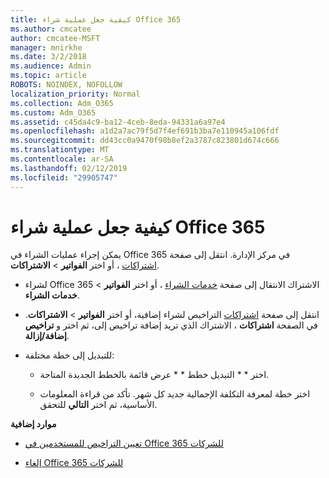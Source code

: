 ```yaml
---
title: كيفية جعل عملية شراء Office 365
ms.author: cmcatee
author: cmcatee-MSFT
manager: mnirkhe
ms.date: 3/2/2018
ms.audience: Admin
ms.topic: article
ROBOTS: NOINDEX, NOFOLLOW
localization_priority: Normal
ms.collection: Adm_O365
ms.custom: Adm_O365
ms.assetid: c45da4c9-ba12-4ceb-8eda-94331a6a97e4
ms.openlocfilehash: a1d2a7ac79f5d7f4ef691b3ba7e110945a106fdf
ms.sourcegitcommit: dd43cc0a9470f98b8ef2a3787c823801d674c666
ms.translationtype: MT
ms.contentlocale: ar-SA
ms.lasthandoff: 02/12/2019
ms.locfileid: "29905747"
---
```

# <a name="how-to-make-an-office-365-purchase"></a>كيفية جعل عملية شراء Office 365

يمكن إجراء عمليات الشراء في Office 365 في مركز الإدارة. انتقل إلى صفحة [اشتراكات](https://go.microsoft.com/fwlink/p/?linkid=842054) ، أو اختر **الفواتير** \> **الاشتراكات**.
  
- لشراء Office 365 الاشتراك الانتقال إلى صفحة [خدمات الشراء](https://go.microsoft.com/fwlink/p/?linkid=868433) ، أو اختر **الفواتير** \> **خدمات الشراء**.
    
- انتقل إلى صفحة [اشتراكات](https://go.microsoft.com/fwlink/p/?linkid=842054) التراخيص لشراء إضافية، أو اختر **الفواتير** \> **الاشتراكات**. في الصفحة **اشتراكات** ، الاشتراك الذي تريد إضافة تراخيص إلى، ثم اختر و **تراخيص إضافة/إزالة**.
    
- للتبديل إلى خطة مختلفة:
    
  - اختر * * التبديل خطط * * عرض قائمة بالخطط الجديدة المتاحة. 
    
  - اختر خطة لمعرفة التكلفة الإجمالية جديد كل شهر. تأكد من قراءة المعلومات الأساسية، ثم اختر **التالي** للتحقق. 
    
 **موارد إضافية**
  
- [تعيين التراخيص للمستخدمين في Office 365 للشركات](https://support.office.com/article/997596b5-4173-4627-b915-36abac6786dc)
    
- [إلغاء Office 365 للشركات](https://support.office.com/article/b1bc0bef-4608-4601-813a-cdd9f746709a)
    

